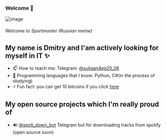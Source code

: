 ### Welcome 👋

![image](https://user-images.githubusercontent.com/62839426/128599506-04ceb80f-84dc-4dab-a1ef-706bf5c83882.png)
###### Welcome to Sportmaster (Russian meme)

## My name is Dmitry and I'am actively looking for myself in IT ✨

- 📫 How to reach me: Telegram: <a href="https://t.me/xuligan4eg20_06">@xuligan4eg20_06</a>
- 🔰 Programming languages that I know: Python, C#(in the process of studying)
- ⚡ Fun fact: you can get 10 bitcoins if you click <a href="https://youtu.be/dQw4w9WgXcQ">here</a>

## My open source projects which I'm really proud of

- 🔊 <a href="https://t.me/spoti_down_bot">@spoti_down_bot</a> Telegram bot for downloading tracks from spotify (open source soon)
